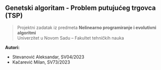 ## Genetski algoritam - Problem putujućeg trgovca (TSP)

> Projektni zadatak iz predmeta **Nelinearno programiranje i evolutivni algoritmi**  
> Univerzitet u Novom Sadu – Fakultet tehničkih nauka

**Autori:**

- Stevanović Aleksandar, SV04/2023
- Kačarević Milan, SV73/2023
